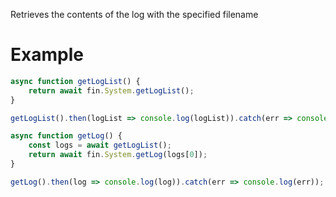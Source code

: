 Retrieves the contents of the log with the specified filename
# Example
```js
async function getLogList() {
    return await fin.System.getLogList();
}

getLogList().then(logList => console.log(logList)).catch(err => console.log(err));

async function getLog() {
    const logs = await getLogList();
    return await fin.System.getLog(logs[0]);
}

getLog().then(log => console.log(log)).catch(err => console.log(err));

```
